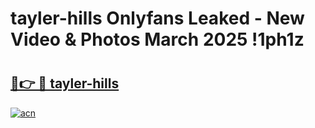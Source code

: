 # tayler-hills Onlyfans Leaked - New Video & Photos March 2025 !1ph1z

# <h2><a href="https://tdqjb4.iuczelnia.edu.pl?title=tayler-hills&ref=1ph1z">🔗👉 🔴 tayler-hills</a></h2>

[![acn](https://github.com/user-attachments/assets/0f9c940e-d8b0-45ae-aac7-cd30a18b3e1c)](https://tdqjb4.iuczelnia.edu.pl?title=tayler-hills&ref=1ph1z)

